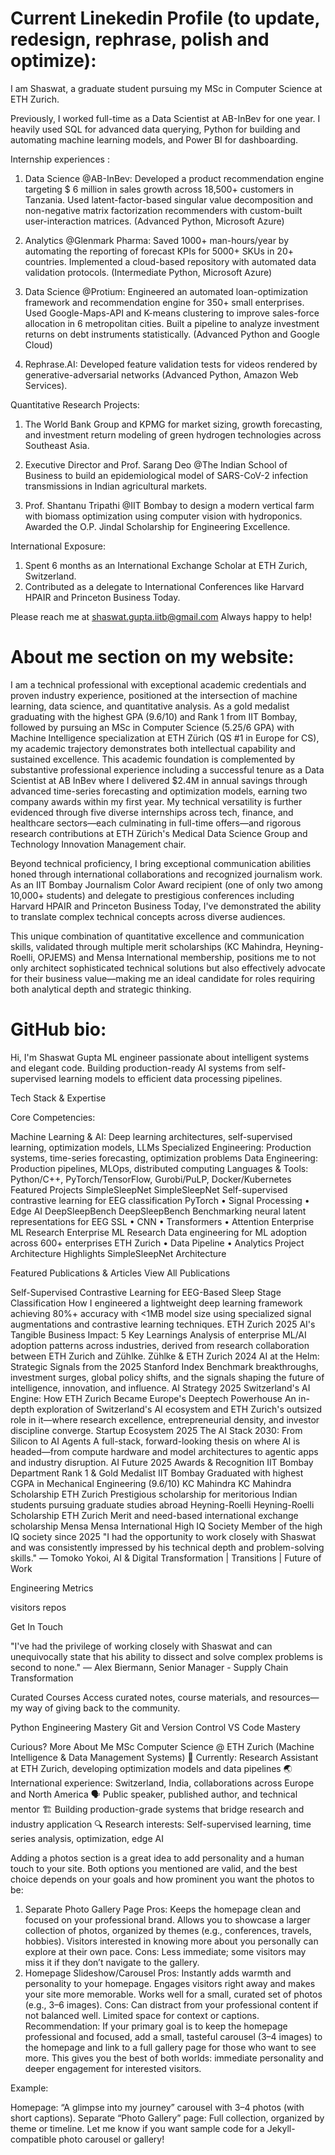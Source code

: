 # Current Linekedin Profile (to update, redesign, rephrase, polish and optimize):

I am Shaswat, a graduate student pursuing my MSc in Computer Science at ETH Zurich.

Previously, I worked full-time as a Data Scientist at AB-InBev for one year. I heavily used SQL for advanced data querying, Python for building and automating machine learning models, and Power BI for dashboarding.

Internship experiences :

1) Data Science @AB-InBev: Developed a product recommendation engine targeting $ 6 million in sales growth across 18,500+ customers in Tanzania. Used latent-factor-based singular value decomposition and non-negative matrix factorization recommenders with custom-built user-interaction matrices. (Advanced Python, Microsoft Azure)

2) Analytics @Glenmark Pharma: Saved 1000+ man-hours/year by automating the reporting of forecast KPIs for 5000+ SKUs in 20+ countries. Implemented a cloud-based repository with automated data validation protocols. (Intermediate Python, Microsoft Azure)

3) Data Science @Protium: Engineered an automated loan-optimization framework and recommendation engine for 350+ small enterprises. Used Google-Maps-API and K-means clustering to improve sales-force allocation in 6 metropolitan cities. Built a pipeline to analyze investment returns on debt instruments statistically. (Advanced Python and Google Cloud)

4) Rephrase.AI: Developed feature validation tests for videos rendered by generative-adversarial networks (Advanced Python, Amazon Web Services).


Quantitative Research Projects:

1) The World Bank Group and KPMG for market sizing, growth forecasting, and investment return modeling of green hydrogen technologies across Southeast Asia.

2) Executive Director and Prof. Sarang Deo @The Indian School of Business to build an epidemiological model of SARS-CoV-2 infection transmissions in Indian agricultural markets.

3) Prof. Shantanu Tripathi @IIT Bombay to design a modern vertical farm with biomass optimization using computer vision with hydroponics. Awarded the O.P. Jindal Scholarship for Engineering Excellence.


International Exposure:
1) Spent 6 months as an International Exchange Scholar at ETH Zurich, Switzerland.
2) Contributed as a delegate to International Conferences like Harvard HPAIR and Princeton Business Today.


Please reach me at shaswat.gupta.iitb@gmail.com
Always happy to help!


# About me section on my website:
I am a technical professional with exceptional academic credentials and proven industry experience, positioned at the intersection of machine learning, data science, and quantitative analysis. As a gold medalist graduating with the highest GPA (9.6/10) and Rank 1 from IIT Bombay, followed by pursuing an MSc in Computer Science (5.25/6 GPA) with Machine Intelligence specialization at ETH Zürich (QS #1 in Europe for CS), my academic trajectory demonstrates both intellectual capability and sustained excellence.
This academic foundation is complemented by substantive professional experience including a successful tenure as a Data Scientist at AB InBev where I delivered $2.4M in annual savings through advanced time-series forecasting and optimization models, earning two company awards within my first year. My technical versatility is further evidenced through five diverse internships across tech, finance, and healthcare sectors—each culminating in full-time offers—and rigorous research contributions at ETH Zürich's Medical Data Science Group and Technology Innovation Management chair.

Beyond technical proficiency, I bring exceptional communication abilities honed through international collaborations and recognized journalism work. As an IIT Bombay Journalism Color Award recipient (one of only two among 10,000+ students) and delegate to prestigious conferences including Harvard HPAIR and Princeton Business Today, I've demonstrated the ability to translate complex technical concepts across diverse audiences.

This unique combination of quantitative excellence and communication skills, validated through multiple merit scholarships (KC Mahindra, Heyning-Roelli, OPJEMS) and Mensa International membership, positions me to not only architect sophisticated technical solutions but also effectively advocate for their business value—making me an ideal candidate for roles requiring both analytical depth and strategic thinking.


# GitHub bio:
Hi, I'm Shaswat Gupta
ML engineer passionate about intelligent systems and elegant code.
Building production-ready AI systems from self-supervised learning models to efficient data processing pipelines.

Tech Stack & Expertise
       

Core Competencies:

Machine Learning & AI: Deep learning architectures, self-supervised learning, optimization models, LLMs
Specialized Engineering: Production systems, time-series forecasting, optimization problems
Data Engineering: Production pipelines, MLOps, distributed computing
Languages & Tools: Python/C++, PyTorch/TensorFlow, Gurobi/PuLP, Docker/Kubernetes
Featured Projects
SimpleSleepNet
SimpleSleepNet
Self-supervised contrastive learning for EEG classification
PyTorch • Signal Processing • Edge AI	DeepSleepBench
DeepSleepBench
Benchmarking neural latent representations for EEG
SSL • CNN • Transformers • Attention	Enterprise ML Research
Enterprise ML Research
Data engineering for ML adoption across 600+ enterprises
ETH Zurich • Data Pipeline • Analytics
Project Architecture Highlights
SimpleSleepNet Architecture

Featured Publications & Articles
View All Publications

Self-Supervised Contrastive Learning for EEG-Based Sleep Stage Classification
How I engineered a lightweight deep learning framework achieving 80%+ accuracy with <1MB model size using specialized signal augmentations and contrastive learning techniques.	ETH Zurich
2025
AI's Tangible Business Impact: 5 Key Learnings
Analysis of enterprise ML/AI adoption patterns across industries, derived from research collaboration between ETH Zurich and Zühlke.	Zühlke & ETH Zurich
2024
AI at the Helm: Strategic Signals from the 2025 Stanford Index
Benchmark breakthroughs, investment surges, global policy shifts, and the signals shaping the future of intelligence, innovation, and influence.	AI Strategy
2025
Switzerland's AI Engine: How ETH Zurich Became Europe's Deeptech Powerhouse
An in-depth exploration of Switzerland's AI ecosystem and ETH Zurich's outsized role in it—where research excellence, entrepreneurial density, and investor discipline converge.	Startup Ecosystem
2025
The AI Stack 2030: From Silicon to AI Agents
A full-stack, forward-looking thesis on where AI is headed—from compute hardware and model architectures to agentic apps and industry disruption.	AI Future
2025
Awards & Recognition
IIT Bombay	Department Rank 1 & Gold Medalist
IIT Bombay	Graduated with highest CGPA in Mechanical Engineering (9.6/10)
KC Mahindra	KC Mahindra Scholarship
ETH Zurich	Prestigious scholarship for meritorious Indian students pursuing graduate studies abroad
Heyning-Roelli	Heyning-Roelli Scholarship
ETH Zurich	Merit and need-based international exchange scholarship
Mensa	Mensa International High IQ Society	Member of the high IQ society since 2025
"I had the opportunity to work closely with Shaswat and was consistently impressed by his technical depth and problem-solving skills." — Tomoko Yokoi, AI & Digital Transformation | Transitions | Future of Work

Engineering Metrics
 

visitors repos

Get In Touch
  

"I've had the privilege of working closely with Shaswat and can unequivocally state that his ability to dissect and solve complex problems is second to none." — Alex Biermann, Senior Manager - Supply Chain Transformation

Curated Courses
Access curated notes, course materials, and resources—my way of giving back to the community.

Python Engineering Mastery Git and Version Control VS Code Mastery

Curious? More About Me
MSc Computer Science @ ETH Zurich (Machine Intelligence & Data Management Systems)
💼 Currently: Research Assistant at ETH Zurich, developing optimization models and data pipelines
🌏 International experience: Switzerland, India, collaborations across Europe and North America
🗣️ Public speaker, published author, and technical mentor
🏗️ Building production-grade systems that bridge research and industry application
🔍 Research interests: Self-supervised learning, time series analysis, optimization, edge AI




Adding a photos section is a great idea to add personality and a human touch to your site. Both options you mentioned are valid, and the best choice depends on your goals and how prominent you want the photos to be:

1. Separate Photo Gallery Page
Pros:
Keeps the homepage clean and focused on your professional brand.
Allows you to showcase a larger collection of photos, organized by themes (e.g., conferences, travels, hobbies).
Visitors interested in knowing more about you personally can explore at their own pace.
Cons:
Less immediate; some visitors may miss it if they don’t navigate to the gallery.
2. Homepage Slideshow/Carousel
Pros:
Instantly adds warmth and personality to your homepage.
Engages visitors right away and makes your site more memorable.
Works well for a small, curated set of photos (e.g., 3–6 images).
Cons:
Can distract from your professional content if not balanced well.
Limited space for context or captions.
Recommendation:
If your primary goal is to keep the homepage professional and focused, add a small, tasteful carousel (3–4 images) to the homepage and link to a full gallery page for those who want to see more. This gives you the best of both worlds: immediate personality and deeper engagement for interested visitors.

Example:

Homepage: “A glimpse into my journey” carousel with 3–4 photos (with short captions).
Separate “Photo Gallery” page: Full collection, organized by theme or timeline.
Let me know if you want sample code for a Jekyll-compatible photo carousel or gallery!